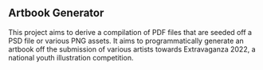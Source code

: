 ## Artbook Generator
This project aims to derive a compilation of PDF files that are seeded off a PSD file or various PNG assets.
It aims to programmatically generate an artbook off the submission of various artists towards Extravaganza 2022, a national youth illustration competition.

